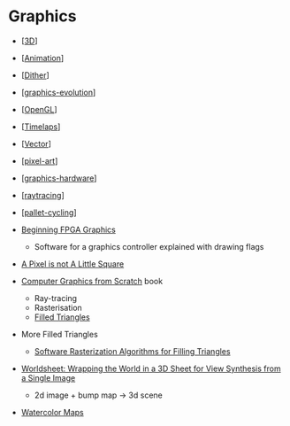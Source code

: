 Graphics
========

* [[3D]]
* [[Animation]]
* [[Dither]]
* [[graphics-evolution]]
* [[OpenGL]]
* [[Timelaps]]
* [[Vector]]
* [[pixel-art]]
* [[graphics-hardware]]
* [[raytracing]]
* [[pallet-cycling]]


* [Beginning FPGA Graphics](https://projectf.io/posts/fpga-graphics/)
    * Software for a graphics controller explained with drawing flags

* [A Pixel is not A Little Square](http://alvyray.com/Memos/CG/Microsoft/6_pixel.pdf)
* [Computer Graphics from Scratch](https://gabrielgambetta.com/computer-graphics-from-scratch/) book
    * Ray-tracing
    * Rasterisation
    * [Filled Triangles](https://gabrielgambetta.com/computer-graphics-from-scratch/07-filled-triangles.html)

* More Filled Triangles
    * [Software Rasterization Algorithms for Filling Triangles](http://www.sunshine2k.de/coding/java/TriangleRasterization/TriangleRasterization.html)

* [Worldsheet: Wrapping the World in a 3D Sheet for View Synthesis from a Single Image](https://worldsheet.github.io/)
    * 2d image + bump map -> 3d scene

* [Watercolor Maps](http://maps.stamen.com/watercolor/)



[//begin]: # "Autogenerated link references for markdown compatibility"
[3D]: 3d.md "3D"
[Animation]: animation.md "Animation"
[Dither]: dither.md "dither"
[graphics-evolution]: graphics-evolution.md "Evolution of Computer Graphics"
[OpenGL]: opengl.md "OpenGL"
[Timelaps]: timelaps.md "Timelaps"
[Vector]: vector.md "Vector Graphics"
[pixel-art]: pixel-art.md "pixel-art"
[graphics-hardware]: graphics-hardware.md "Graphics Hardware"
[raytracing]: raytracing.md "Raytracing"
[pallet-cycling]: pallet-cycling.md "pallet-cycling"
[//end]: # "Autogenerated link references"